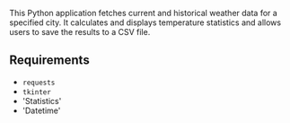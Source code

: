 

This Python application fetches current and historical weather data for a specified city. It calculates and displays temperature statistics and allows users to save the results to a CSV file.

## Requirements

- `requests`
- `tkinter`
- 'Statistics'
- 'Datetime'
